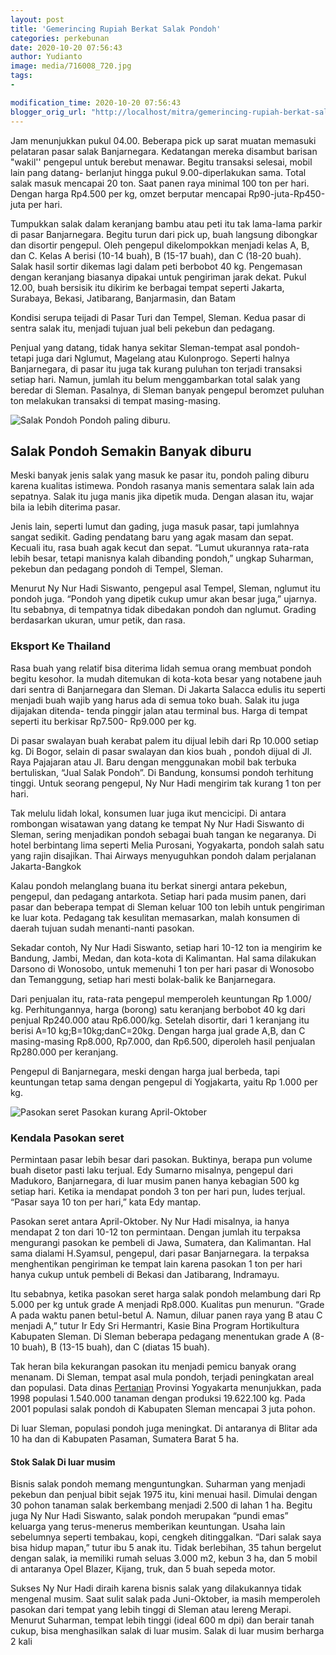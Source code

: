 ```yaml
---
layout: post
title: 'Gemerincing Rupiah Berkat Salak Pondoh'
categories: perkebunan
date: 2020-10-20 07:56:43
author: Yudianto
image: media/716008_720.jpg
tags:
- 

modification_time: 2020-10-20 07:56:43
blogger_orig_url: "http://localhost/mitra/gemerincing-rupiah-berkat-salak-pondoh.html"
---
```


Jam menunjukkan pukul 04.00. Beberapa pick up sarat muatan memasuki pelataran
pasar salak Banjarnegara. Kedatangan mereka disambut barisan "wakil'' pengepul
untuk berebut menawar. Begitu transaksi selesai, mobil lain pang datang-
berlanjut hingga pukul 9.00-diperlakukan sama. Total salak masuk mencapai 20
ton. Saat panen raya minimal 100 ton per hari. Dengan harga Rp4.500 per kg,
omzet berputar mencapai Rp90-juta-Rp450-juta per hari.

Tumpukkan salak dalam keranjang bambu atau peti itu tak lama-lama parkir di
pasar Banjarnegara. Begitu turun dari pick up, buah langsung dibongkar dan
disortir pengepul. Oleh pengepul dikelompokkan menjadi kelas A, B, dan C.
Kelas A berisi (10-14 buah), B (15-17 buah), dan C (18-20 buah). Salak hasil
sortir dikemas lagi dalam peti berbobot 40 kg. Pengemasan dengan keranjang
biasanya dipakai untuk pengiriman jarak dekat. Pukul 12.00, buah bersisik itu
dikirim ke berbagai tempat seperti Jakarta, Surabaya, Bekasi, Jatibarang,
Banjarmasin, dan Batam

Kondisi serupa teijadi di Pasar Turi dan Tempel, Sleman. Kedua pasar di sentra
salak itu, menjadi tujuan jual beli pekebun dan pedagang.

Penjual yang datang, tidak hanya sekitar Sleman-tempat asal pondoh- tetapi
juga dari Nglumut, Magelang atau Kulonprogo. Seperti halnya Banjarnegara, di
pasar itu juga tak kurang puluhan ton terjadi transaksi setiap hari. Namun,
jumlah itu belum menggambarkan total salak yang beredar di Sleman. Pasalnya,
di Sleman banyak pengepul beromzet puluhan ton melakukan transaksi di tempat
masing-masing.

![Salak
Pondoh](https://1.bp.blogspot.com/-zbrH00uKpdA/X46W25JhXYI/AAAAAAAABlk/Fh65LiJOFS8QY_eKGqVQJo4zlqX-2r9JwCLcBGAsYHQ/s677/salak.jpg)
Pondoh paling diburu.

## Salak Pondoh Semakin Banyak diburu

Meski banyak jenis salak yang masuk ke pasar itu, pondoh paling diburu karena
kualitas istimewa. Pondoh rasanya manis sementara salak lain ada sepatnya.
Salak itu juga manis jika dipetik muda. Dengan alasan itu, wajar bila ia lebih
diterima pasar.

Jenis lain, seperti lumut dan gading, juga masuk pasar, tapi jumlahnya sangat
sedikit. Gading pendatang baru yang agak masam dan sepat. Kecuali itu, rasa
buah agak kecut dan sepat. “Lumut ukurannya rata-rata lebih besar, tetapi
manisnya kalah dibanding pondoh,” ungkap Suharman, pekebun dan pedagang pondoh
di Tempel, Sleman.

Menurut Ny Nur Hadi Siswanto, pengepul asal Tempel, Sleman, nglumut itu pondoh
juga. “Pondoh yang dipetik cukup umur akan besar juga,” ujarnya. Itu sebabnya,
di tempatnya tidak dibedakan pondoh dan nglumut. Grading berdasarkan ukuran,
umur petik, dan rasa.

### Eksport Ke Thailand

Rasa buah yang relatif bisa diterima lidah semua orang membuat pondoh begitu
kesohor. Ia mudah ditemukan di kota-kota besar yang notabene jauh dari sentra
di Banjarnegara dan Sleman. Di Jakarta Salacca edulis itu seperti menjadi buah
wajib yang harus ada di semua toko buah. Salak itu juga dijajakan ditenda-
tenda pinggir jalan atau terminal bus. Harga di tempat seperti itu berkisar
Rp7.500- Rp9.000 per kg.

Di pasar swalayan buah kerabat palem itu dijual lebih dari Rp 10.000 setiap
kg. Di Bogor, selain di pasar swalayan dan kios buah , pondoh dijual di Jl.
Raya Pajajaran atau Jl. Baru dengan menggunakan mobil bak terbuka bertuliskan,
“Jual Salak Pondoh”. Di Bandung, konsumsi pondoh terhitung tinggi. Untuk
seorang pengepul, Ny Nur Hadi mengirim tak kurang 1 ton per hari.

Tak melulu lidah lokal, konsumen luar juga ikut mencicipi. Di antara rombongan
wisatawan yang datang ke tempat Ny Nur Hadi Siswanto di Sleman, sering
menjadikan pondoh sebagai buah tangan ke negaranya. Di hotel berbintang lima
seperti Melia Purosani, Yogyakarta, pondoh salah satu yang rajin disajikan.
Thai Airways menyuguhkan pondoh dalam perjalanan Jakarta-Bangkok

Kalau pondoh melanglang buana itu berkat sinergi antara pekebun, pengepul, dan
pedagang antarkota. Setiap hari pada musim panen, dari pasar dan beberapa
tempat di Sleman keluar 100 ton lebih untuk pengiriman ke luar kota. Pedagang
tak kesulitan memasarkan, malah konsumen di daerah tujuan sudah menanti-nanti
pasokan.

Sekadar contoh, Ny Nur Hadi Siswanto, setiap hari 10-12 ton ia mengirim ke
Bandung, Jambi, Medan, dan kota-kota di Kalimantan. Hal sama dilakukan Darsono
di Wonosobo, untuk memenuhi 1 ton per hari pasar di Wonosobo dan Temanggung,
setiap hari mesti bolak-balik ke Banjarnegara.

Dari penjualan itu, rata-rata pengepul memperoleh keuntungan Rp 1.000/ kg.
Perhitungannya, harga (borong) satu keranjang berbobot 40 kg dari penjual
Rp240.000 atau Rp6.000/kg. Setelah disortir, dari 1 keranjang itu berisi A=10
kg;B=10kg;danC=20kg. Dengan harga jual grade A,B, dan C masing-masing Rp8.000,
Rp7.000, dan Rp6.500, diperoleh hasil penjualan Rp280.000 per keranjang.

Pengepul di Banjarnegara, meski dengan harga jual berbeda, tapi keuntungan
tetap sama dengan pengepul di Yogjakarta, yaitu Rp 1.000 per kg.

![Pasokan
seret](https://1.bp.blogspot.com/-2bpSf1HKN9U/X46W2zw1gRI/AAAAAAAABlg/C32Z2vJdi5M7goRLe6ZuL4uPz3xu5NjFwCLcBGAsYHQ/s728/salak1.jpg)
Pasokan kurang April-Oktober

### Kendala Pasokan seret

Permintaan pasar lebih besar dari pasokan. Buktinya, berapa pun volume buah
disetor pasti laku terjual. Edy Sumarno misalnya, pengepul dari Madukoro,
Banjarnegara, di luar musim panen hanya kebagian 500 kg setiap hari. Ketika ia
mendapat pondoh 3 ton per hari pun, ludes terjual. “Pasar saya 10 ton per
hari,” kata Edy mantap.

Pasokan seret antara April-Oktober. Ny Nur Hadi misalnya, ia hanya mendapat 2
ton dari 10-12 ton permintaan. Dengan jumlah itu terpaksa mengurangi pasokan
ke pembeli di Jawa, Sumatera, dan Kalimantan. Hal sama dialami H.Syamsul,
pengepul, dari pasar Banjarnegara. Ia terpaksa menghentikan pengiriman ke
tempat lain karena pasokan 1 ton per hari hanya cukup untuk pembeli di Bekasi
dan Jatibarang, Indramayu.

Itu sebabnya, ketika pasokan seret harga salak pondoh melambung dari Rp 5.000
per kg untuk grade A menjadi Rp8.000. Kualitas pun menurun. “Grade A pada
waktu panen betul-betul A. Namun, diluar panen raya yang B atau C menjadi A,”
tutur Ir Edy Sri Hermantri, Kasie Bina Program Hortikultura Kabupaten Sleman.
Di Sleman beberapa pedagang menentukan grade A (8-10 buah), B (13-15 buah),
dan C (diatas 15 buah).

Tak heran bila kekurangan pasokan itu menjadi pemicu banyak orang menanam. Di
Sleman, tempat asal mula pondoh, terjadi peningkatan areal dan populasi. Data
dinas [Pertanian](http://127.0.0.1/mitra/pertanian "Pertanian") Provinsi
Yogyakarta menunjukkan, pada 1998 populasi 1.540.000 tanaman dengan produksi
19.622.100 kg. Pada 2001 populasi salak pondoh di Kabupaten Sleman mencapai 3
juta pohon.

Di luar Sleman, populasi pondoh juga meningkat. Di antaranya di Blitar ada 10
ha dan di Kabupaten Pasaman, Sumatera Barat 5 ha.

#### Stok Salak Di luar musim

Bisnis salak pondoh memang menguntungkan. Suharman yang menjadi pekebun dan
penjual bibit sejak 1975 itu, kini menuai hasil. Dimulai dengan 30 pohon
tanaman salak berkembang menjadi 2.500 di lahan 1 ha. Begitu juga Ny Nur Hadi
Siswanto, salak pondoh merupakan “pundi emas” keluarga yang terus-menerus
memberikan keuntungan. Usaha lain sebelumnya seperti tembakau, kopi, cengkeh
ditinggalkan. “Dari salak saya bisa hidup mapan,” tutur ibu 5 anak itu. Tidak
berlebihan, 35 tahun bergelut dengan salak, ia memiliki rumah seluas 3.000 m2,
kebun 3 ha, dan 5 mobil di antaranya Opel Blazer, Kijang, truk, dan 5 buah
sepeda motor.

Sukses Ny Nur Hadi diraih karena bisnis salak yang dilakukannya tidak mengenal
musim. Saat sulit salak pada Juni-Oktober, ia masih memperoleh pasokan dari
tempat yang lebih tinggi di Sleman atau lereng Merapi. Menurut Suharman,
tempat lebih tinggi (ideal 600 m dpi) dan berair tanah cukup, bisa
menghasilkan salak di luar musim. Salak di luar musim berharga 2 kali


